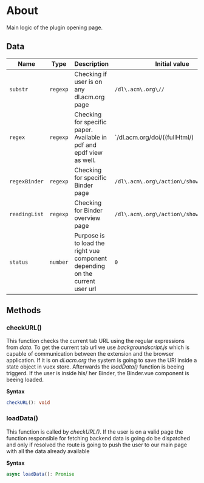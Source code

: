 # About

Main logic of the plugin opening page.

## Data

| Name          | Type     | Description                                                                  | Initial value                                                            |
| ------------- | -------- | ---------------------------------------------------------------------------- | ------------------------------------------------------------------------ |
| `substr`      | `regexp` | Checking if user is on any dl.acm.org page                                   | `/dl\.acm\.org\//`                                                       |
| `regex`       | `regexp` | Checking for specific paper. Available in pdf and epdf view as well.         | `/dl\.acm\.org\/doi\/((fullHtml\/)|(epdf\/)|(pdf\/)){0,1}\d+\.\d{3,}\//` |
| `regexBinder` | `regexp` | Checking for specific Binder page                                            | `/dl\.acm\.org\/action\/showBinder\?/`                                   |
| `readingList` | `regexp` | Checking for Binder overview page                                            | `/dl\.acm\.org\/action\/showMyBinders/`                                  |
| `status`      | `number` | Purpose is to load the right vue component depending on the current user url | `0`                                                                      |

## Methods

### checkURL()

This function checks the current tab URL using the regular expressions from
_data_. To get the current tab url we use _backgroundscript.js_ which is capable
of communication between
the extension and the browser application.
If it is on _dl.acm.org_ the system is going to save the URl inside a state
object in vuex store.
Afterwards the _loadData()_ function is beeing triggerd.
If the user is inside his/ her Binder, the Binder.vue component is beeing
loaded.

**Syntax**

```typescript
checkURL(): void
```

### loadData()

This function is called by _checkURL()_. If the user is on a valid page the
function
responsible for fetching backend data is going do be dispatched and only if
resolved the route is going to push the user to our main page
with all the data already available

**Syntax**

```typescript
async loadData(): Promise
```

